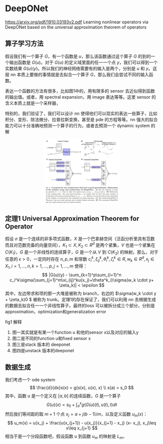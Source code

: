 # DeepONet

https://arxiv.org/pdf/1910.03193v2.pdf
Learning nonlinear operators via DeepONet based on the universal approximation theorem of operators


## 算子学习方法
假设我们有一个算子 $G$，有一个函数是 $u$，那么该函数通过这个算子 $G$ 的到的一个输出函数是 $G(u)$。对于 $G(u)$ 的定义域里面的任一一个点 $y$，我们可以得到一个实数结果 $G(u)(y)$。所以我们的神经网络需要有的输入是两个，分别是 $u$ 和 $y$。这层 nn 本质上要做的事情就是去拟合一个算子 $G$，那么我们会尝试不同的输入函数。

表达一个函数的方法有很多，比如图1中的，用有限多的 sensor 去近似得到函数的输出值。或者，用 spectral expansion，用 image 表达等等。这里 sensor 的含义本质上就是一个采样器，

特别的，我们验证了，我们可以设计 nn 使得他们可以现实的表达一些算子，比如 积分、变形、除法微分、拉普拉斯变换，甚至是 pde 的方程等等。nn 强大的拟合能力可以十分准确地预测一个算子的行为，或者去预测一个 dynamic system 的解

<div align=center><img src="../Files/deeponet1.jpg" width=50%></div>

## 定理1 Universal Approximation Theorem for Operator
假设 $\sigma$ 是一个连续的非多项式函数，$X$ 是一个巴拿赫空间（泛函分析里具有范数而且对范数完备的向量空间），$K_1\subset X, K_2\subset R^d$ 是两个紧集，$V$ 也是一个紧集在 $C(K_1)$，$G$ 是一个非线性的连续算子，$G$ 是一个从 $V$ 到 $C(K_2)$ 的映射。那么，对于任意的 $\epsilon > 0$，一定同时存在 $n, p, m$ 和常数 $c_i^k,\xi_{ij}^k,\theta_i^k,\zeta_i^k\in R,w_k\in R^d,x_j\in X_1,i=1,...,n,k=1,...,p,j=1,...,m$ 使得：
$$
|G(u)(y) - \sum_{k=1}^p\sum_{i=1}^n c_i^k\sigma(\sum_{j=1}^m\xi_{ij}^ku(x_j)+\theta^k_i)\sigma(w_k \cdot y+ \zeta_k)| < \epsilon
$$
其中，左边带求和项的那一大堆是被称为 branch，右边的 $\sigma(w_k \cdot y + \zeta_k)0 $ 被称为 trunk。定理1的存在保证了，我们可以利用 nn 去根据生成的数据去拟合任一一个非线性算子。最终的loss 可以被拆分成三个部分，分别是 approximation，optimization和generalization error

fig1 解释
1. 图一其实就是有某一个function u 和他的sensor x以及对应的输入y
2. 图二是不同的function u和fixed sensor x
3. 图三是stack 版本的 deeponet
4. 图四是unstack 版本的deeponet

## 数据生成
我们考虑一个 ode system
$$
\frac{d}{dx}s(x) = g(s(x), u(x), x) \\
s(a) = s_0
$$
其中，函数 u 是一个定义在 $[a, b]$ 的连续函数，$G$ 是一个算子
$$
G(u)(x) = s_0 + \int_a^x g(G(u)(t), u(t), t) dt
$$
然后我们等间距的取 $m+1$ 个点 $x_j = a + j(b-1)/m$，以及定义函数 $u_m(x)$：
$$
u_m(x) = u(x_j) + \frac{u(x_{j+1}) - u(x_j)}{x_{j+1} - x_j} (x- x_j), x_j\leq x\leq x_{j+1}
$$
相当于是一个分段函数吧，假设函数 $u$ 到函数 $u_m$ 的映射是 $L_m$，


